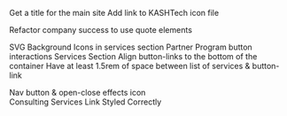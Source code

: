 Get a title for the main site
Add link to KASHTech icon file

Refactor company success to use quote elements

SVG Background Icons in services section
Partner Program button interactions
Services Section
    Align button-links to the bottom of the container
    Have at least 1.5rem of space between list of services & button-link

Nav button & open-close effects icon   
Consulting Services Link Styled Correctly 